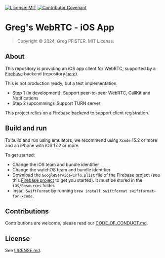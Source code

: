 [![License: MIT](https://img.shields.io/badge/License-MIT-yellow.svg)](LICENSE.md)
[![Contributor Covenant](https://img.shields.io/badge/Contributor%20Covenant-2.1-4baaaa.svg)](CODE_OF_CONDUCT.md)

# Greg's WebRTC - iOS App

> Copyright © 2024, Greg PFISTER. MIT License.

## About

This repository is providing an iOS app client for WebRTC, supported by a
[Firebase](https://firebase.google.com) backend (repository 
[here](https://github.com/gp-webrtc/firebase)).

This is not production ready, but a test implementation.

- Step 1 (in development): Support peer-to-peer WebRTC, CallKit and Notifications
- Step 2 (upcomming): Support TURN server

This project relies on a Firebase backend to support client registration.

## Build and run

To build and run using emulators, we recommend using `Xcode` 15.2 or more and an 
iPhone with iOS 17.2 or more.

To get started:

- Change the iOS team and bundle identifier
- Change the watchOS team and bundle identifier
- Download the `GoogleService-Info.plist` file of the Firebase project
  (see this [Firebase project](https://github.com/gp-webrtc/firebase) to get you 
  started). It must be stored in the `iOS/Resources` folder.
- Install `SwiftFormat` by running `brew install swiftformat swiftformat-for-xcode`.

## Contributions

Contributions are welcome, please read our 
[CODE_OF_CONDUCT.md](./CODE_OF_CONDUCT.md).

## License

See [LICENSE.md](LICENSE.md).
